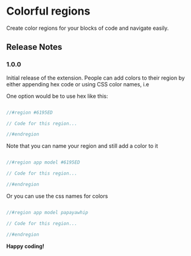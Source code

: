 # Colorful regions

Create color regions for your blocks of code and navigate easily.


## Release Notes

### 1.0.0

Initial release of the extension. People can add colors to their region by either appending hex code or using CSS color names, i.e


One option would be to use hex like this:

```js

//#region #6195ED

// Code for this region...

//#endregion
```

Note that you can name your region and still add a color to it

```js

//#region app model #6195ED

// Code for this region...

//#endregion
```

Or you can use the css names for colors

```js

//#region app model papayawhip

// Code for this region...

//#endregion

```


**Happy coding!**
